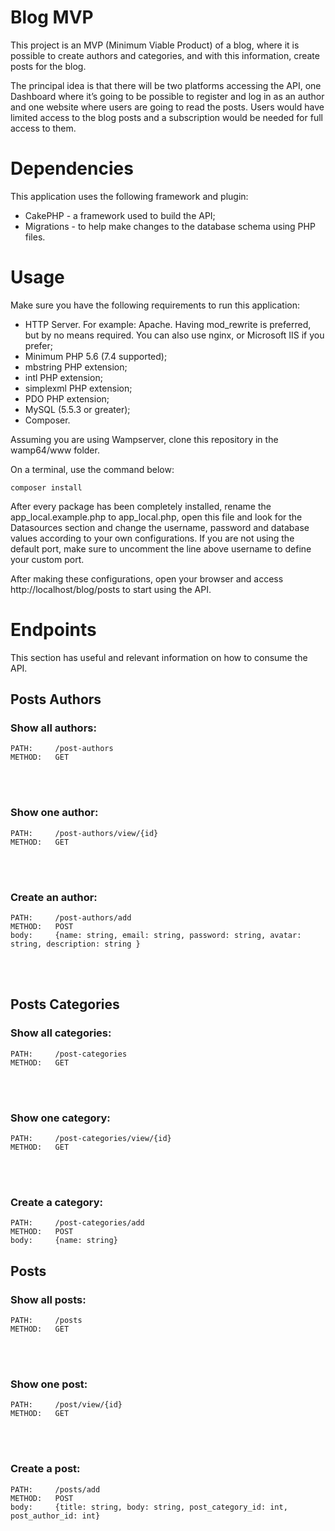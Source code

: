 # Blog MVP

This project is an MVP (Minimum Viable Product) of a blog, where it is possible to create authors and categories, and with this information, create posts for the blog.

The principal idea is that there will be two platforms accessing the API, one Dashboard where it’s going to be possible to register and log in as an author and one website where users are going to read the posts. Users would have limited access to the blog posts and a subscription would be needed for full access to them.

# Dependencies

This application uses the following framework and plugin:

-   CakePHP - a framework used to build the API;
-   Migrations - to help make changes to the database schema using PHP files.

# Usage

Make sure you have the following requirements to run this application:

-   HTTP Server. For example: Apache. Having mod_rewrite is preferred, but by no means required. You can also use nginx, or Microsoft IIS if you prefer;
-   Minimum PHP 5.6 (7.4 supported);
-   mbstring PHP extension;
-   intl PHP extension;
-   simplexml PHP extension;
-   PDO PHP extension;
-   MySQL (5.5.3 or greater);
-   Composer.

Assuming you are using Wampserver, clone this repository in the wamp64/www folder.

On a terminal, use the command below:

```
composer install
```

After every package has been completely installed,
rename the app_local.example.php to app_local.php, open this file and look for the Datasources section and change the username, password and database values according to your own configurations.
If you are not using the default port, make sure to uncomment the line above username to define your custom port.

After making these configurations, open your browser and access http://localhost/blog/posts to start using the API.

# Endpoints

This section has useful and relevant information on how to consume the API.

## Posts Authors

### Show all authors:

```
PATH:     /post-authors
METHOD:   GET
```

</br></br>

### Show one author:

```
PATH:     /post-authors/view/{id}
METHOD:   GET
```

</br></br>

### Create an author:

```
PATH:     /post-authors/add
METHOD:   POST
body:     {name: string, email: string, password: string, avatar: string, description: string }
```

</br></br>

## Posts Categories

### Show all categories:

```
PATH:     /post-categories
METHOD:   GET
```

</br></br>

### Show one category:

```
PATH:     /post-categories/view/{id}
METHOD:   GET
```

</br></br>

### Create a category:

```
PATH:     /post-categories/add
METHOD:   POST
body:     {name: string}
```

## Posts

### Show all posts:

```
PATH:     /posts
METHOD:   GET
```

</br></br>

### Show one post:

```
PATH:     /post/view/{id}
METHOD:   GET
```

</br></br>

### Create a post:

```
PATH:     /posts/add
METHOD:   POST
body:     {title: string, body: string, post_category_id: int, post_author_id: int}
```
